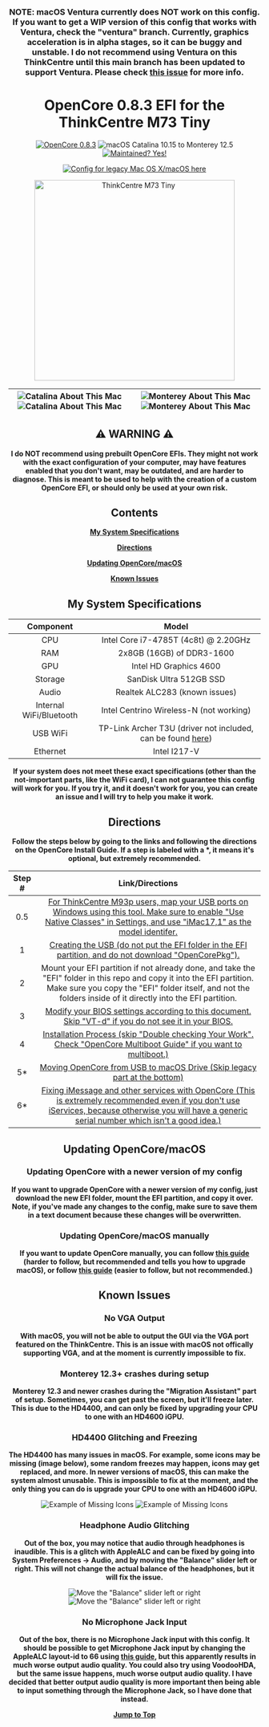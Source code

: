 <div align="center">
  
  ### **NOTE: macOS Ventura currently does NOT work on this config. If you want to get a WIP version of this config that works with Ventura, check the "ventura" branch. Currently, graphics acceleration is in alpha stages, so it can be buggy and unstable. I do not recommend using Ventura on this ThinkCentre until this main branch has been updated to support Ventura. Please check [this issue](https://github.com/UHDbits/M73-Tiny-OpenCore/issues/1) for more info.**

  # **OpenCore 0.8.3 EFI for the ThinkCentre M73 Tiny**
  
  [![OpenCore 0.8.3](https://img.shields.io/badge/OpenCore-0.8.3-15b8d7)](https://github.com/acidanthera/OpenCorePkg)
  ![macOS Catalina 10.15 to Monterey 12.5](https://img.shields.io/badge/macOS-Catalina%2010.15%20to%20Monterey%2012.5-blueviolet?logo=apple)
  [![Maintained? Yes!](https://img.shields.io/badge/Maintained%3F-Yes!-green.svg)](https://github.com/UHDbits/M73-Tiny-OpenCore/graphs/commit-activity)

  [![Config for legacy Mac OS X/macOS here](https://img.shields.io/badge/Click%20here%20for%20legacy%20Mac%20OS%20X%2FmacOS%20support.-red)](https://github.com/UHDbits/M73-Tiny-OpenCore/tree/legacy)

  <img src="https://github.com/UHDbits/M73-Tiny-OpenCore/raw/main/Resources/Images/ThinkCentre.png" alt="ThinkCentre M73 Tiny" width="400px"/>
  
  | ![Catalina About This Mac](/Resources/Images/About%20This%20Mac/DarkCatalinaAboutThisMac.png#gh-dark-mode-only) ![Catalina About This Mac](/Resources/Images/About%20This%20Mac/LightCatalinaAboutThisMac.png#gh-light-mode-only) | ![Monterey About This Mac](/Resources/Images/About%20This%20Mac/DarkMontereyAboutThisMac.png#gh-dark-mode-only) ![Monterey About This Mac](/Resources/Images/About%20This%20Mac/LightMontereyAboutThisMac.png#gh-light-mode-only) |
  | ----------------------------------------- | ----------------------------------------- |
  
  ## ⚠️ WARNING ⚠️
  
  **I do NOT recommend using prebuilt OpenCore EFIs. They might not work with the exact configuration of your computer, may have features enabled that you don't want, may be outdated, and are harder to diagnose. This is meant to be used to help with the creation of a custom OpenCore EFI, or should only be used at your own risk.**
  
  ## Contents
  
  [**My System Specifications**](#my-system-specifications)

  [**Directions**](#directions)

  [**Updating OpenCore/macOS**](#updating-opencoremacos)

  [**Known Issues**](#known-issues)
  
  ## My System Specifications
  
  | Component | Model |
  | :-: | :-: |
  | CPU | Intel Core i7-4785T (4c8t) @ 2.20GHz |
  | RAM | 2x8GB (16GB) of DDR3-1600 |
  | GPU | Intel HD Graphics 4600 |
  | Storage | SanDisk Ultra 512GB SSD |
  | Audio | Realtek ALC283 (known issues) |
  | Internal WiFi/Bluetooth | Intel Centrino Wireless-N (not working) |
  | USB WiFi | TP-Link Archer T3U (driver not included, can be found [here](https://github.com/chris1111/Wireless-USB-OC-Big-Sur-Adapter)) |
  | Ethernet | Intel I217-V |
  
  **If your system does not meet these exact specifications (other than the not-important parts, like the WiFi card), I can not guarantee this config will work for you. If you try it, and it doesn't work for you, you can create an issue and I will try to help you make it work.**

  ## Directions
  
  **Follow the steps below by going to the links and following the directions on the OpenCore Install Guide. If a step is labeled with a &#42;, it means it's optional, but extremely recommended.**

  | Step # | Link/Directions |
  | :-: | :-: |
  | 0.5 | [For ThinkCentre M93p users, map your USB ports on Windows using this tool. Make sure to enable "Use Native Classes" in Settings, and use "iMac17,1" as the model identifer.](https://github.com/USBToolBox/tool)
  | 1 | [Creating the USB (do not put the EFI folder in the EFI partition, and do not download "OpenCorePkg").](https://dortania.github.io/OpenCore-Install-Guide/installer-guide/#making-the-installer) |
  | 2 | Mount your EFI partition if not already done, and take the "EFI" folder in this repo and copy it into the EFI partition. Make sure you copy the "EFI" folder itself, and not the folders inside of it directly into the EFI partition.
  | 3 | [Modify your BIOS settings according to this document. Skip "VT-d" if you do not see it in your BIOS.](/Resources/Documentation/BIOSSettings.md)
  | 4 | [Installation Process (skip "Double checking Your Work". Check "OpenCore Multiboot Guide" if you want to multiboot.)](https://dortania.github.io/OpenCore-Install-Guide/installation/installation-process.html)
  | 5* | [Moving OpenCore from USB to macOS Drive (Skip legacy part at the bottom)](https://dortania.github.io/OpenCore-Post-Install/universal/oc2hdd.html)
  | 6* | [Fixing iMessage and other services with OpenCore (This is extremely recommended even if you don't use iServices, because otherwise you will have a generic serial number which isn't a good idea.)](https://dortania.github.io/OpenCore-Post-Install/universal/iservices.html)
  

  ## Updating OpenCore/macOS
  
  ### Updating OpenCore with a newer version of my config
  **If you want to upgrade OpenCore with a newer version of my config, just download the new EFI folder, mount the EFI partition, and copy it over. Note, if you've made any changes to the config, make sure to save them in a text document because these changes will be overwritten.**

  ### Updating OpenCore/macOS manually
  **If you want to update OpenCore manually, you can follow [this guide](https://dortania.github.io/OpenCore-Post-Install/universal/update.html#updating-opencore) (harder to follow, but recommended and tells you how to upgrade macOS), or follow [this guide](https://www.insanelymac.com/forum/topic/347035-guide-updating-and-maintaining-opencore-new-method/) (easier to follow, but not recommended.)**

  ## Known Issues
  
  ### No VGA Output
  **With macOS, you will not be able to output the GUI via the VGA port featured on the ThinkCentre. This is an issue with macOS not offically supporting VGA, and at the moment is currently impossible to fix.**

  ### Monterey 12.3+ crashes during setup
  **Monterey 12.3 and newer crashes during the "Migration Assistant" part of setup. Sometimes, you can get past the screen, but it'll freeze later. This is due to the HD4400, and can only be fixed by upgrading your CPU to one with an HD4600 iGPU.**

  ### HD4400 Glitching and Freezing
  **The HD4400 has many issues in macOS. For example, some icons may be missing (image below), some random freezes may happen, icons may get replaced, and more. In newer versions of macOS, this can make the system almost unusable. This is impossible to fix at the moment, and the only thing you can do is upgrade your CPU to one with an HD4600 iGPU.**

  ![Example of Missing Icons](/Resources/Images/Missing%20Icons/DarkMissingIcons.png#gh-dark-mode-only) ![Example of Missing Icons](/Resources/Images/Missing%20Icons/LightMissingIcons.png#gh-light-mode-only)

  ### Headphone Audio Glitching
  **Out of the box, you may notice that audio through headphones is inaudible. This is a glitch with AppleALC and can be fixed by going into System Preferences -> Audio, and by moving the "Balance" slider left or right. This will not change the actual balance of the headphones, but it will fix the issue.**

  ![Move the "Balance" slider left or right](/Resources/Images/Headphones%20Fix/DarkHeadphonesFix.png#gh-dark-mode-only) ![Move the "Balance" slider left or right](/Resources/Images/Headphones%20Fix/LightHeadphonesFix.png#gh-light-mode-only)
  
  ### No Microphone Jack Input
  **Out of the box, there is no Microphone Jack input with this config. It should be possible to get Microphone Jack input by changing the AppleALC layout-id to 66 using [this guide](https://dortania.github.io/OpenCore-Post-Install/universal/audio.html#making-layout-id-more-permanent), but this apparently results in much worse output audio quality. You could also try using VoodooHDA, but the same issue happens, much worse output audio quality. I have decided that better output audio quality is more important then being able to input something through the Microphone Jack, so I have done that instead.**

  [**Jump to Top**](#opencore-083-efi-for-the-thinkcentre-m73-tiny)

</div>
